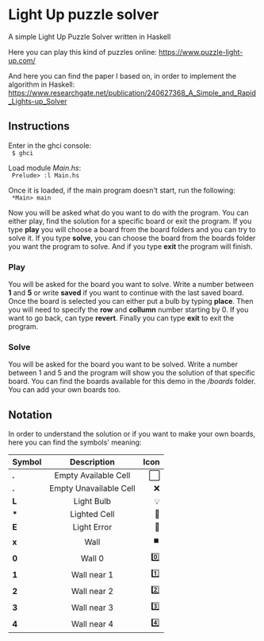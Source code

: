 # Light Up puzzle solver

A simple Light Up Puzzle Solver written in Haskell

Here you can play this kind of puzzles online: https://www.puzzle-light-up.com/

And here you can find the paper I based on, in order to implement the algorithm in Haskell: https://www.researchgate.net/publication/240627368_A_Simple_and_Rapid_Lights-up_Solver


## Instructions
Enter in the ghci console:<br>
<code>
$ ghci
</code>

Load module *Main.hs*:<br>
<code>
Prelude> :l Main.hs
</code>

Once it is loaded, if the main program doesn't start, run the following:<br>
<code>
*Main> main
</code>

Now you will be asked what do you want to do with the program. You can either play, find the solution for a specific board or exit the program. If you type **play** you will choose a board from the board folders and you can try to solve it. If you type **solve**, you can choose the board from the boards folder you want the program to solve. And if you type **exit** the program will finish.


### Play
You will be asked for the board you want to solve. Write a number between **1** and **5** or write **saved** if you want to continue with the last saved board. Once the board is selected you can either put a bulb by typing **place**. Then you will need to specify the **row** and **collumn** number starting by 0. If you want to go back, can type **revert**. Finally you can type **exit** to exit the program.


### Solve

You will be asked for the board you want to be solved. Write a number between 1 and 5 and the program will show you the solution of that specific board. You can find the boards available for this demo in the */boards* folder. You can add your own boards too.

## Notation
In order to understand the solution or if you want to make your own boards, here you can find the symbols' meaning:

| Symbol   |     Description     |  Icon  |
|----------|:-------------:|-----------:|
| **.**    |  Empty Available Cell |⬜|
| **.**    |  Empty Unavailable Cell |❌|
| **L** |   Light Bulb    | 💡  |
| **\*** |  Lighted Cell |🔆|
| **E** |  Light Error |🚫|
| **x** | Wall |⏹️|
|**0**| Wall 0 | 0️⃣ |
| **1** | Wall near 1 | 1️⃣|
| **2** | Wall near 2 | 2️⃣|
| **3** | Wall near 3 | 3️⃣|
| **4** | Wall near 4 |4️⃣|

